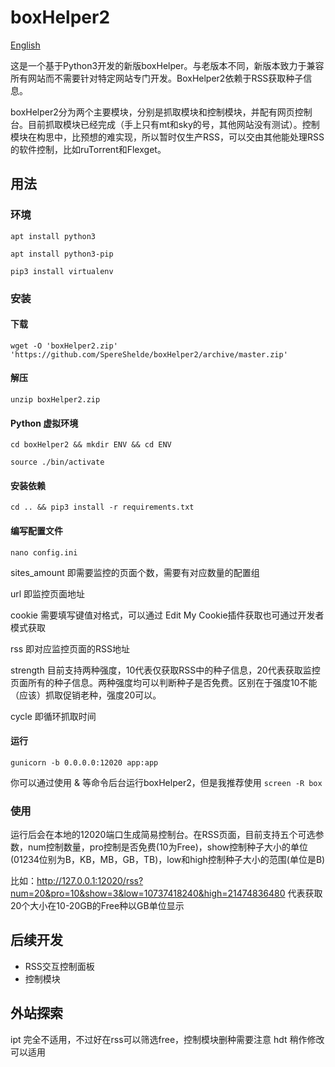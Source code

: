 # boxHelper2

[English](https://github.com/SpereShelde/boxHelper2/blob/master/README.md)

这是一个基于Python3开发的新版boxHelper。与老版本不同，新版本致力于兼容所有网站而不需要针对特定网站专门开发。BoxHelper2依赖于RSS获取种子信息。

boxHelper2分为两个主要模块，分别是抓取模块和控制模块，并配有网页控制台。目前抓取模块已经完成（手上只有mt和sky的号，其他网站没有测试）。控制模块在构思中，比预想的难实现，所以暂时仅生产RSS，可以交由其他能处理RSS的软件控制，比如ruTorrent和Flexget。

## 用法

### 环境
`apt install python3`

`apt install python3-pip`

`pip3 install virtualenv`

### 安装

#### 下载

`wget -O 'boxHelper2.zip' 'https://github.com/SpereShelde/boxHelper2/archive/master.zip'`

#### 解压

`unzip boxHelper2.zip`

#### Python 虚拟环境

`cd boxHelper2 && mkdir ENV && cd ENV`

`source ./bin/activate`

#### 安装依赖

`cd .. && pip3 install -r requirements.txt`

####  编写配置文件

`nano config.ini`

sites_amount 即需要监控的页面个数，需要有对应数量的配置组

url 即监控页面地址

cookie 需要填写键值对格式，可以通过 Edit My Cookie插件获取也可通过开发者模式获取

rss 即对应监控页面的RSS地址

strength 目前支持两种强度，10代表仅获取RSS中的种子信息，20代表获取监控页面所有的种子信息。两种强度均可以判断种子是否免费。区别在于强度10不能（应该）抓取促销老种，强度20可以。

cycle 即循环抓取时间

#### 运行

`gunicorn -b 0.0.0.0:12020 app:app`

你可以通过使用 & 等命令后台运行boxHelper2，但是我推荐使用 `screen -R box`

### 使用

运行后会在本地的12020端口生成简易控制台。在RSS页面，目前支持五个可选参数，num控制数量，pro控制是否免费(10为Free)，show控制种子大小的单位(01234位别为B，KB，MB，GB，TB)，low和high控制种子大小的范围(单位是B)

比如：http://127.0.0.1:12020/rss?num=20&pro=10&show=3&low=10737418240&high=21474836480 代表获取20个大小在10-20GB的Free种以GB单位显示

## 后续开发

- RSS交互控制面板
- 控制模块

## 外站探索

ipt 完全不适用，不过好在rss可以筛选free，控制模块删种需要注意
hdt 稍作修改可以适用
